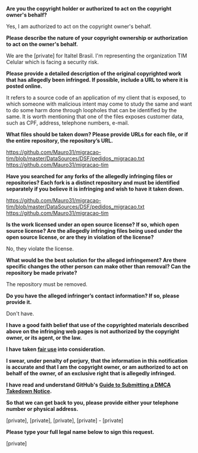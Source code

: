**Are you the copyright holder or authorized to act on the copyright owner's behalf?**

Yes, I am authorized to act on the copyright owner's behalf.

**Please describe the nature of your copyright ownership or authorization to act on the owner's behalf.**

We are the [private] for Italtel Brasil. I'm representing the organization TIM Celular which is facing a security risk.

**Please provide a detailed description of the original copyrighted work that has allegedly been infringed. If possible, include a URL to where it is posted online.**

It refers to a source code of an application of my client that is exposed, to which someone with malicious intent may come to study the same and want to do some harm done through loopholes that can be identified by the same.
It is worth mentioning that one of the files exposes customer data, such as CPF, address, telephone numbers, e-mail.

**What files should be taken down? Please provide URLs for each file, or if the entire repository, the repository’s URL.**

https://github.com/Mauro31/migracao-tim/blob/master/DataSources/DSF/pedidos_migracao.txt  
https://github.com/Mauro31/migracao-tim

**Have you searched for any forks of the allegedly infringing files or repositories? Each fork is a distinct repository and must be identified separately if you believe it is infringing and wish to have it taken down.**

https://github.com/Mauro31/migracao-tim/blob/master/DataSources/DSF/pedidos_migracao.txt  
https://github.com/Mauro31/migracao-tim

**Is the work licensed under an open source license? If so, which open source license? Are the allegedly infringing files being used under the open source license, or are they in violation of the license?**

No, they violate the license.

**What would be the best solution for the alleged infringement? Are there specific changes the other person can make other than removal? Can the repository be made private?**

The repository must be removed.

**Do you have the alleged infringer’s contact information? If so, please provide it.**

Don't have.

**I have a good faith belief that use of the copyrighted materials described above on the infringing web pages is not authorized by the copyright owner, or its agent, or the law.**

**I have taken <a href="https://www.lumendatabase.org/topics/22">fair use</a> into consideration.**

**I swear, under penalty of perjury, that the information in this notification is accurate and that I am the copyright owner, or am authorized to act on behalf of the owner, of an exclusive right that is allegedly infringed.**

**I have read and understand GitHub's <a href="https://docs.github.com/articles/guide-to-submitting-a-dmca-takedown-notice/">Guide to Submitting a DMCA Takedown Notice</a>.**

**So that we can get back to you, please provide either your telephone number or physical address.**

[private], [private], [private], [private] - [private]

**Please type your full legal name below to sign this request.**

[private]
